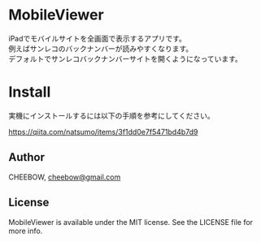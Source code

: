 # MobileViewer

iPadでモバイルサイトを全画面で表示するアプリです。<br>
例えばサンレコのバックナンバーが読みやすくなります。<br>
デフォルトでサンレコバックナンバーサイトを開くようになっています。<br>

# Install

実機にインストールするには以下の手順を参考にしてください。<br>

https://qiita.com/natsumo/items/3f1dd0e7f5471bd4b7d9

## Author

CHEEBOW, cheebow@gmail.com

## License

MobileViewer is available under the MIT license. See the LICENSE file for more info.
